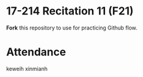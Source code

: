 # 17-214 Recitation 11 (F21)
**Fork** this repository to use for practicing Github flow.

# Attendance
keweih
xinmianh